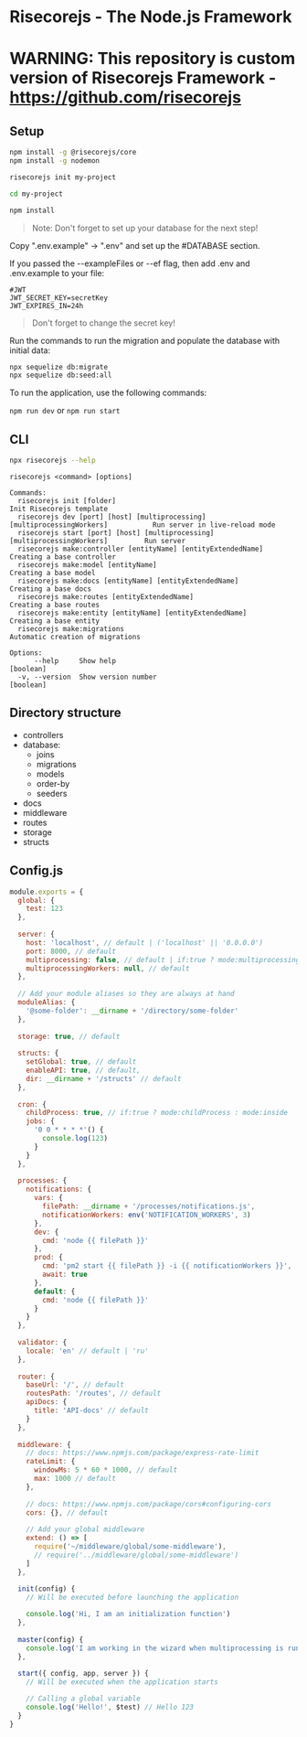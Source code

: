 # Risecorejs - The Node.js Framework 

# WARNING: This repository is custom version of Risecorejs Framework - https://github.com/risecorejs

## Setup

```sh
npm install -g @risecorejs/core
npm install -g nodemon

risecorejs init my-project

cd my-project

npm install
```

> Note: Don't forget to set up your database for the next step!

Copy ".env.example" -> ".env" and set up the #DATABASE section.

If you passed the --exampleFiles or --ef flag, then add .env and .env.example to your file:

```
#JWT
JWT_SECRET_KEY=secretKey
JWT_EXPIRES_IN=24h
```

> Don't forget to change the secret key!

Run the commands to run the migration and populate the database with initial data:

```sh
npx sequelize db:migrate
npx sequelize db:seed:all
```

To run the application, use the following commands:

`npm run dev` or `npm run start`

## CLI

```sh
npx risecorejs --help
```

```
risecorejs <command> [options]

Commands:
  risecorejs init [folder]                                                          Init Risecorejs template
  risecorejs dev [port] [host] [multiprocessing] [multiprocessingWorkers]           Run server in live-reload mode
  risecorejs start [port] [host] [multiprocessing] [multiprocessingWorkers]         Run server
  risecorejs make:controller [entityName] [entityExtendedName]                      Creating a base controller
  risecorejs make:model [entityName]                                                Creating a base model
  risecorejs make:docs [entityName] [entityExtendedName]                            Creating a base docs
  risecorejs make:routes [entityExtendedName]                                       Creating a base routes
  risecorejs make:entity [entityName] [entityExtendedName]                          Creating a base entity
  risecorejs make:migrations                                                        Automatic creation of migrations    

Options:
      --help     Show help                                                          [boolean]
  -v, --version  Show version number                                                [boolean]
```

## Directory structure

- controllers
- database:
  - joins
  - migrations
  - models
  - order-by
  - seeders
- docs
- middleware
- routes
- storage
- structs

## Config.js

```javascript
module.exports = {
  global: {
    test: 123
  },
  
  server: {
    host: 'localhost', // default | ('localhost' || '0.0.0.0')
    port: 8000, // default
    multiprocessing: false, // default | if:true ? mode:multiprocessing : mode:singleProcess
    multiprocessingWorkers: null, // default
  },
  
  // Add your module aliases so they are always at hand
  moduleAlias: {
    '@some-folder': __dirname + '/directory/some-folder'
  },
  
  storage: true, // default
  
  structs: {
    setGlobal: true, // default
    enableAPI: true, // default,
    dir: __dirname + '/structs' // default
  },
  
  cron: {
    childProcess: true, // if:true ? mode:childProcess : mode:inside
    jobs: {
      '0 0 * * * *'() {
        console.log(123)
      }
    }
  },
  
  processes: {
    notifications: {
      vars: {
        filePath: __dirname + '/processes/notifications.js',
        notificationWorkers: env('NOTIFICATION_WORKERS', 3)
      },
      dev: {
        cmd: 'node {{ filePath }}'
      },
      prod: {
        cmd: 'pm2 start {{ filePath }} -i {{ notificationWorkers }}',
        await: true
      },
      default: {
        cmd: 'node {{ filePath }}'
      }
    }
  },
  
  validator: {
    locale: 'en' // default | 'ru'
  },
  
  router: {
    baseUrl: '/', // default
    routesPath: '/routes', // default
    apiDocs: {
      title: 'API-docs' // default
    }
  },
  
  middleware: {
    // docs: https://www.npmjs.com/package/express-rate-limit
    rateLimit: {
      windowMs: 5 * 60 * 1000, // default
      max: 1000 // default 
    },
    
    // docs: https://www.npmjs.com/package/cors#configuring-cors
    cors: {}, // default
    
    // Add your global middleware
    extend: () => [
      require('~/middleware/global/some-middleware'),
      // require('../middleware/global/some-middleware')
    ]
  },
  
  init(config) {
    // Will be executed before launching the application

    console.log('Hi, I am an initialization function')
  },
  
  master(config) {
    console.log('I am working in the wizard when multiprocessing is running')
  },
  
  start({ config, app, server }) {
    // Will be executed when the application starts

    // Calling a global variable
    console.log('Hello!', $test) // Hello 123
  }
}
```
